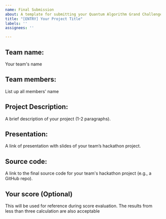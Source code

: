 ```yaml
---
name: Final Submission
about: A template for submitting your Quantum Algorithm Grand Challenge project
title: "[ENTRY] Your Project Title"
labels: ''
assignees: ''

---
```


## Team name: 
Your team's name 

## Team members: 
List up all members' name 

## Project Description: 
A brief description of your project (1-2 paragraphs). 

## Presentation:
A link of presentation with slides of your team’s hackathon project.

## Source code: 
A link to the final source code for your team's hackathon project (e.g., a GitHub repo).

## Your score (Optional)
This will be used for reference during score evaluation. The results from less than three calculation are also acceptable